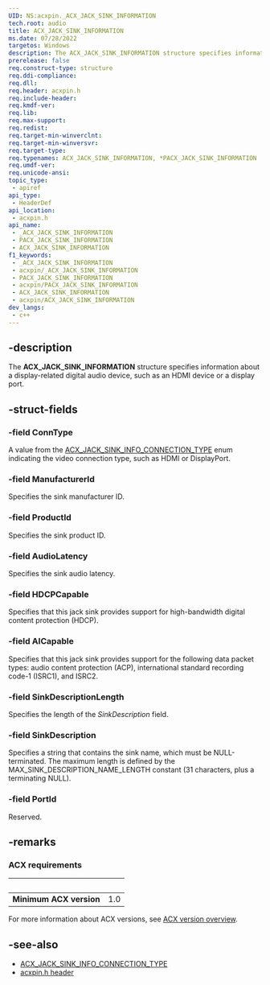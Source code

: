 ```yaml
---
UID: NS:acxpin._ACX_JACK_SINK_INFORMATION
tech.root: audio
title: ACX_JACK_SINK_INFORMATION
ms.date: 07/28/2022
targetos: Windows
description: The ACX_JACK_SINK_INFORMATION structure specifies information about a display-related digital audio device, such as an HDMI device or a display port.
prerelease: false
req.construct-type: structure
req.ddi-compliance: 
req.dll: 
req.header: acxpin.h
req.include-header: 
req.kmdf-ver: 
req.lib: 
req.max-support: 
req.redist: 
req.target-min-winverclnt: 
req.target-min-winversvr: 
req.target-type: 
req.typenames: ACX_JACK_SINK_INFORMATION, *PACX_JACK_SINK_INFORMATION
req.umdf-ver: 
req.unicode-ansi: 
topic_type:
 - apiref
api_type:
 - HeaderDef
api_location:
 - acxpin.h
api_name:
 - _ACX_JACK_SINK_INFORMATION
 - PACX_JACK_SINK_INFORMATION
 - ACX_JACK_SINK_INFORMATION
f1_keywords:
 - _ACX_JACK_SINK_INFORMATION
 - acxpin/_ACX_JACK_SINK_INFORMATION
 - PACX_JACK_SINK_INFORMATION
 - acxpin/PACX_JACK_SINK_INFORMATION
 - ACX_JACK_SINK_INFORMATION
 - acxpin/ACX_JACK_SINK_INFORMATION
dev_langs:
 - c++
---
```


## -description

The **ACX_JACK_SINK_INFORMATION** structure specifies information about a display-related digital audio device, such as an HDMI device or a display port.

## -struct-fields

### -field ConnType

A value from the [ACX_JACK_SINK_INFO_CONNECTION_TYPE](ne-acxpin-acx_jack_sink_info_connection_type.md) enum indicating the video connection type, such as HDMI or DisplayPort.

### -field ManufacturerId

Specifies the sink manufacturer ID.

### -field ProductId

Specifies the sink product ID.

### -field AudioLatency

Specifies the sink audio latency.

### -field HDCPCapable

Specifies that this jack sink provides support for high-bandwidth digital content protection (HDCP).

### -field AICapable

Specifies that this jack sink provides support for the following data packet types: audio content protection (ACP), international standard recording code-1 (ISRC1), and ISRC2.

### -field SinkDescriptionLength

Specifies the length of the *SinkDescription* field.

### -field SinkDescription

Specifies a string that contains the sink name, which must be NULL-terminated. The maximum length is defined by the MAX_SINK_DESCRIPTION_NAME_LENGTH constant (31 characters, plus a terminating NULL).

### -field PortId

Reserved.

## -remarks

### ACX requirements

| &nbsp; | &nbsp; |
| ---- |:---- |
| **Minimum ACX version** | 1.0 |

For more information about ACX versions, see [ACX version overview](/windows-hardware/drivers/audio/acx-version-overview).

## -see-also

- [ACX_JACK_SINK_INFO_CONNECTION_TYPE](ne-acxpin-acx_jack_sink_info_connection_type.md)
- [acxpin.h header](index.md)
